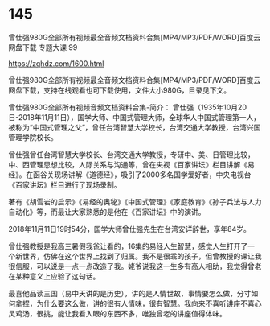 # 145
曾仕强980G全部所有视频最全音频文档资料合集[MP4/MP3/PDF/WORD]百度云网盘下载 专题大课  99

https://zqhdz.com/1600.html

曾仕强980G全部所有视频最全音频文档资料合集[MP4/MP3/PDF/WORD]百度云网盘下载，支持在线观看也可下载使用，文件大小980G，目录见下文。

曾仕强980G全部所有视频音频文档资料合集-简介：
曾仕强（1935年10月20日-2018年11月11日），国学大师、中国式管理大师，全球华人中国式管理第一人，被称为“中国式管理之父”，曾任台湾智慧大学校长，台湾交通大学教授，台湾兴国管理学院校长。

曾仕强曾任台湾智慧大学校长、台湾交通大学教授，专研中、美、日管理比较，中、西管理思想比较，人际关系与沟通等，曾在央视《百家讲坛》栏目讲解《易经》。在函谷关现场讲解《道德经》，吸引了2000多名国学爱好者，中央电视台《百家讲坛》栏目进行了现场录制。

 

著有《胡雪岩的启示》《易经的奥秘》《中国式管理》《家庭教育》《孙子兵法与人力自动化》等，而最让大家熟悉的是他在《百家讲坛》中的演讲。

2018年11月11日19时54分，国学大师曾仕强先生在台湾安详辞世，享年84岁。

曾仕强教授是我高三暑假我爸让看的，16集的易经人生智慧，感觉人生打开了一个新世界，仿佛在这个世界上找到了归属。我不是很乖的孩子，但曾教授的课让我很信服，可以说是一点一点改造了我。姥爷说我这一生多有高人相助，我觉得曾老在某种意义上应验了这句话。

最喜他品读三国（易中天讲的是历史），讲的是人情世故，事情要怎么做，分寸如何拿捏，为什么要这么做，讲的很有人情味，很有智慧。我向来不喜听讲座不喜心灵鸡汤，很挑，能让我看入眼的东西不多，唯独曾老的讲座值得体味。
